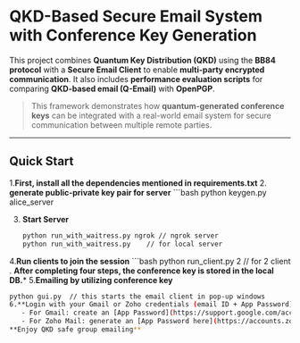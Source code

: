 # QKD-Based Secure Email System with Conference Key Generation

This project combines **Quantum Key Distribution (QKD)** using the **BB84 protocol** with a **Secure Email Client** to enable **multi-party encrypted communication**. It also includes **performance evaluation scripts** for comparing **QKD-based email (Q-Email)** with **OpenPGP**.

> This framework demonstrates how **quantum-generated conference keys** can be integrated with a real-world email system for secure communication between multiple remote parties.

---

## Quick Start 
1.**First, install all the dependencies mentioned in requirements.txt**
2. **generate public-private key pair for server**
    ```bash
    python keygen.py alice_server   

3. **Start Server**  
   ```bash
   python run_with_waitress.py ngrok // ngrok server
   python run_with_waitress.py    // for local server
4.**Run clients to join the session**
    ```bash
    python run_client.py 2    // for 2 client .
**After completing four steps, the conference key is stored in the local DB.***
5.**Emailing by utilizing conference key**
```bash
python gui.py  // this starts the email client in pop-up windows
6.**Login with your Gmail or Zoho credentials (email ID + App Password)**  
   - For Gmail: create an [App Password](https://support.google.com/accounts/answer/185833) under Google Account → Security → App Passwords.  
   - For Zoho Mail: generate an [App Password here](https://accounts.zoho.com/apppasswords).
**Enjoy QKD safe group emailing**

 

    

